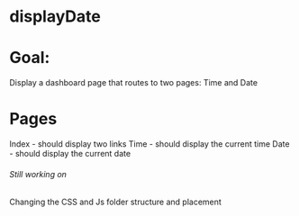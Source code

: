 # displayDate

# Goal: 

Display a dashboard page that routes to two pages: Time and Date

# Pages
Index - should display two links
Time -  should display the current time
Date - should display the current date

###### Still working on ########
Changing the CSS and Js folder structure and placement 

